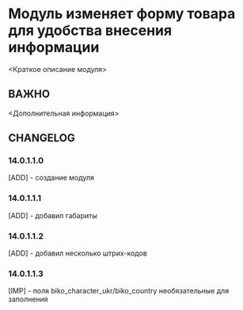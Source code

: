 # Модуль изменяет форму товара для удобства внесения информации

<Краткое описание модуля>

## ВАЖНО

<Дополнительная информация>

## CHANGELOG

### 14.0.1.1.0

[ADD] - создание модуля

### 14.0.1.1.1

[ADD] - добавил габариты

### 14.0.1.1.2

[ADD] - добавил несколько штрих-кодов

### 14.0.1.1.3

[IMP] - поля biko_character_ukr/biko_country необязательные для заполнения
